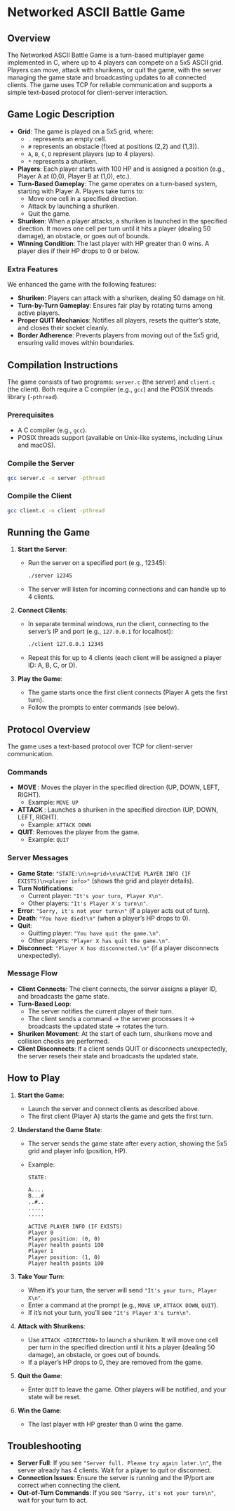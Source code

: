 # Networked ASCII Battle Game

## Overview

The Networked ASCII Battle Game is a turn-based multiplayer game implemented in C, where up to 4 players can compete on a 5x5 ASCII grid. Players can move, attack with shurikens, or quit the game, with the server managing the game state and broadcasting updates to all connected clients. The game uses TCP for reliable communication and supports a simple text-based protocol for client-server interaction.

## Game Logic Description

- **Grid**: The game is played on a 5x5 grid, where:
  - `.` represents an empty cell.
  - `#` represents an obstacle (fixed at positions (2,2) and (1,3)).
  - `A`, `B`, `C`, `D` represent players (up to 4 players).
  - `*` represents a shuriken.
- **Players**: Each player starts with 100 HP and is assigned a position (e.g., Player A at (0,0), Player B at (1,0), etc.).
- **Turn-Based Gameplay**: The game operates on a turn-based system, starting with Player A. Players take turns to:
  - Move one cell in a specified direction.
  - Attack by launching a shuriken.
  - Quit the game.
- **Shuriken**: When a player attacks, a shuriken is launched in the specified direction. It moves one cell per turn until it hits a player (dealing 50 damage), an obstacle, or goes out of bounds.
- **Winning Condition**: The last player with HP greater than 0 wins. A player dies if their HP drops to 0 or below.

### Extra Features

We enhanced the game with the following features:

- **Shuriken**: Players can attack with a shuriken, dealing 50 damage on hit.
- **Turn-by-Turn Gameplay**: Ensures fair play by rotating turns among active players.
- **Proper QUIT Mechanics**: Notifies all players, resets the quitter’s state, and closes their socket cleanly.
- **Border Adherence**: Prevents players from moving out of the 5x5 grid, ensuring valid moves within boundaries.

## Compilation Instructions

The game consists of two programs: `server.c` (the server) and `client.c` (the client). Both require a C compiler (e.g., `gcc`) and the POSIX threads library (`-pthread`).

### Prerequisites

- A C compiler (e.g., `gcc`).
- POSIX threads support (available on Unix-like systems, including Linux and macOS).

### Compile the Server

```bash
gcc server.c -o server -pthread
```

### Compile the Client

```bash
gcc client.c -o client -pthread
```

## Running the Game

1. **Start the Server**:

   - Run the server on a specified port (e.g., 12345):

     ```bash
     ./server 12345
     ```

   - The server will listen for incoming connections and can handle up to 4 clients.

2. **Connect Clients**:

   - In separate terminal windows, run the client, connecting to the server’s IP and port (e.g., `127.0.0.1` for localhost):

     ```bash
     ./client 127.0.0.1 12345
     ```

   - Repeat this for up to 4 clients (each client will be assigned a player ID: A, B, C, or D).

3. **Play the Game**:
   - The game starts once the first client connects (Player A gets the first turn).
   - Follow the prompts to enter commands (see below).

## Protocol Overview

The game uses a text-based protocol over TCP for client-server communication.

### Commands

- **MOVE <DIRECTION>**: Moves the player in the specified direction (UP, DOWN, LEFT, RIGHT).
  - Example: `MOVE UP`
- **ATTACK <DIRECTION>**: Launches a shuriken in the specified direction (UP, DOWN, LEFT, RIGHT).
  - Example: `ATTACK DOWN`
- **QUIT**: Removes the player from the game.
  - Example: `QUIT`

### Server Messages

- **Game State**: `"STATE:\n\n<grid>\n\nACTIVE PLAYER INFO (IF EXISTS)\n<player info>"` (shows the grid and player details).
- **Turn Notifications**:
  - Current player: `"It's your turn, Player X\n"`.
  - Other players: `"It's Player X's turn\n"`.
- **Error**: `"Sorry, it's not your turn\n"` (if a player acts out of turn).
- **Death**: `"You have died!\n"` (when a player’s HP drops to 0).
- **Quit**:
  - Quitting player: `"You have quit the game.\n"`.
  - Other players: `"Player X has quit the game.\n"`.
- **Disconnect**: `"Player X has disconnected.\n"` (if a player disconnects unexpectedly).

### Message Flow

- **Client Connects**: The client connects, the server assigns a player ID, and broadcasts the game state.
- **Turn-Based Loop**:
  - The server notifies the current player of their turn.
  - The client sends a command → the server processes it → broadcasts the updated state → rotates the turn.
- **Shuriken Movement**: At the start of each turn, shurikens move and collision checks are performed.
- **Client Disconnects**: If a client sends QUIT or disconnects unexpectedly, the server resets their state and broadcasts the updated state.

## How to Play

1. **Start the Game**:

   - Launch the server and connect clients as described above.
   - The first client (Player A) starts the game and gets the first turn.

2. **Understand the Game State**:

   - The server sends the game state after every action, showing the 5x5 grid and player info (position, HP).
   - Example:

     ```
     STATE:

     A....
     B...#
     ..#..
     .....
     .....

     ACTIVE PLAYER INFO (IF EXISTS)
     Player 0
     Player position: (0, 0)
     Player health points 100
     Player 1
     Player position: (1, 0)
     Player health points 100
     ```

3. **Take Your Turn**:

   - When it’s your turn, the server will send `"It's your turn, Player X\n"`.
   - Enter a command at the prompt (e.g., `MOVE UP`, `ATTACK DOWN`, `QUIT`).
   - If it’s not your turn, you’ll see `"It's Player X's turn\n"`.

4. **Attack with Shurikens**:

   - Use `ATTACK <DIRECTION>` to launch a shuriken. It will move one cell per turn in the specified direction until it hits a player (dealing 50 damage), an obstacle, or goes out of bounds.
   - If a player’s HP drops to 0, they are removed from the game.

5. **Quit the Game**:

   - Enter `QUIT` to leave the game. Other players will be notified, and your state will be reset.

6. **Win the Game**:
   - The last player with HP greater than 0 wins the game.

## Troubleshooting

- **Server Full**: If you see `"Server full. Please try again later.\n"`, the server already has 4 clients. Wait for a player to quit or disconnect.
- **Connection Issues**: Ensure the server is running and the IP/port are correct when connecting the client.
- **Out-of-Turn Commands**: If you see `"Sorry, it's not your turn\n"`, wait for your turn to act.
